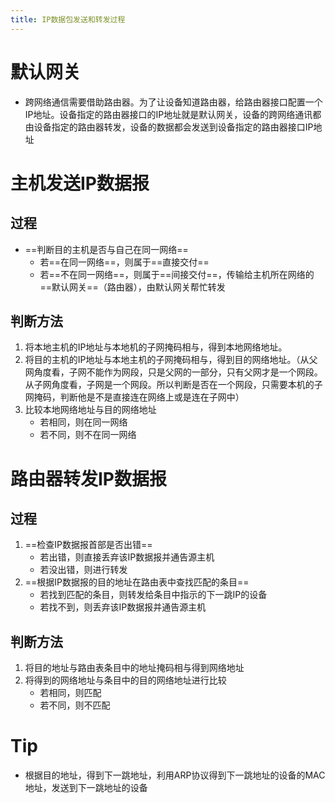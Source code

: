 ```yaml
---
title: IP数据包发送和转发过程
---
```




# 默认网关

- 跨网络通信需要借助路由器。为了让设备知道路由器，给路由器接口配置一个IP地址。设备指定的路由器接口的IP地址就是默认网关，设备的跨网络通讯都由设备指定的路由器转发，设备的数据都会发送到设备指定的路由器接口IP地址

# 主机发送IP数据报

## 过程

- ==判断目的主机是否与自己在同一网络==
  - 若==在同一网络==，则属于==直接交付==
  - 若==不在同一网络==，则属于==间接交付==，传输给主机所在网络的==默认网关==（路由器），由默认网关帮忙转发

## 判断方法

1. 将本地主机的IP地址与本地机的子网掩码相与，得到本地网络地址。
2. 将目的主机的IP地址与本地主机的子网掩码相与，得到目的网络地址。（从父网角度看，子网不能作为网段，只是父网的一部分，只有父网才是一个网段。从子网角度看，子网是一个网段。所以判断是否在一个网段，只需要本机的子网掩码，判断他是不是直接连在网络上或是连在子网中）
3. 比较本地网络地址与目的网络地址
   - 若相同，则在同一网络
   - 若不同，则不在同一网络

# 路由器转发IP数据报

## 过程

1. ==检查IP数据报首部是否出错==
   - 若出错，则直接丢弃该IP数据报并通告源主机
   - 若没出错，则进行转发
2. ==根据IP数据报的目的地址在路由表中查找匹配的条目==
   - 若找到匹配的条目，则转发给条目中指示的下一跳IP的设备
   - 若找不到，则丢弃该IP数据报并通告源主机

## 判断方法

1. 将目的地址与路由表条目中的地址掩码相与得到网络地址
2. 将得到的网络地址与条目中的目的网络地址进行比较
   - 若相同，则匹配
   - 若不同，则不匹配

# Tip

- 根据目的地址，得到下一跳地址，利用ARP协议得到下一跳地址的设备的MAC地址，发送到下一跳地址的设备